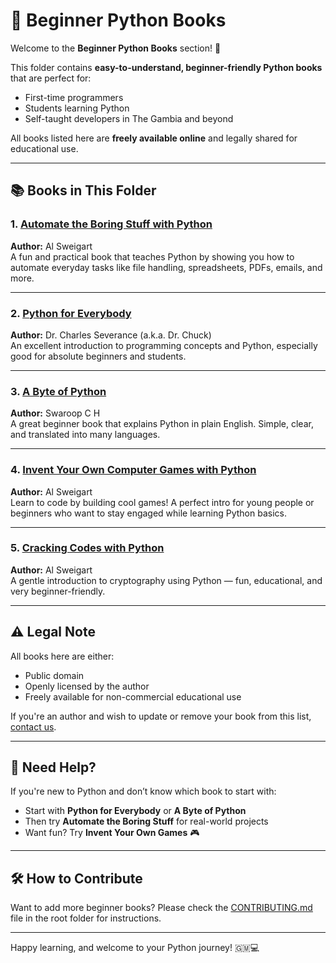# 📘 Beginner Python Books

Welcome to the **Beginner Python Books** section! 🐍

This folder contains **easy-to-understand, beginner-friendly Python books** that are perfect for:
- First-time programmers
- Students learning Python
- Self-taught developers in The Gambia and beyond

All books listed here are **freely available online** and legally shared for educational use.

---

## 📚 Books in This Folder

### 1. [Automate the Boring Stuff with Python](https://automatetheboringstuff.com)
**Author:** Al Sweigart  
A fun and practical book that teaches Python by showing you how to automate everyday tasks like file handling, spreadsheets, PDFs, emails, and more.

---

### 2. [Python for Everybody](https://do1.dr-chuck.com/pythonlearn/EN_us/pythonlearn.pdf)
**Author:** Dr. Charles Severance (a.k.a. Dr. Chuck)  
An excellent introduction to programming concepts and Python, especially good for absolute beginners and students.

---

### 3. [A Byte of Python](https://python.swaroopch.com)
**Author:** Swaroop C H  
A great beginner book that explains Python in plain English. Simple, clear, and translated into many languages.

---

### 4. [Invent Your Own Computer Games with Python](https://inventwithpython.com/invent4thed/)
**Author:** Al Sweigart  
Learn to code by building cool games! A perfect intro for young people or beginners who want to stay engaged while learning Python basics.

---

### 5. [Cracking Codes with Python](https://inventwithpython.com/cracking/)
**Author:** Al Sweigart  
A gentle introduction to cryptography using Python — fun, educational, and very beginner-friendly.

---

## ⚠️ Legal Note

All books here are either:
- Public domain
- Openly licensed by the author
- Freely available for non-commercial educational use

If you're an author and wish to update or remove your book from this list, [contact us](mailto:musbimusbi7@gmail.com).

---

## 🙌 Need Help?

If you're new to Python and don’t know which book to start with:
- Start with **Python for Everybody** or **A Byte of Python**
- Then try **Automate the Boring Stuff** for real-world projects
- Want fun? Try **Invent Your Own Games** 🎮

---

## 🛠 How to Contribute

Want to add more beginner books? Please check the [CONTRIBUTING.md](../CONTRIBUTING.md) file in the root folder for instructions.

---

Happy learning, and welcome to your Python journey! 🇬🇲💻

